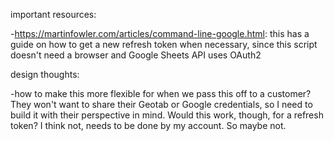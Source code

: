 important resources:

  -https://martinfowler.com/articles/command-line-google.html: this has a guide on how to get a new refresh token when necessary, since this script doesn't need a browser and Google Sheets API uses OAuth2

design thoughts:

  -how to make this more flexible for when we pass this off to a customer? They won't want to share their Geotab or Google credentials, so I need to build it with their perspective in mind. Would this work, though, for a refresh token? I think not, needs to be done by my account. So maybe not.